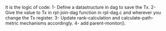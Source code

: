 It is the logic of code:
1- Define a datastructure in dag to save the Tx.
2- Give the value to Tx in rpl-join-dag function in rpl-dag.c and wherever you change the Tx register.
3- Update rank-calculation and calculate-path-metric mechanisms accordingly.
4- add parent-monitor().
